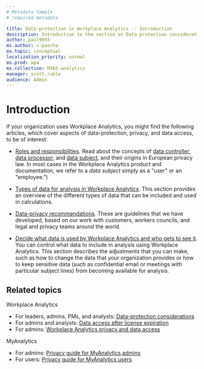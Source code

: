 ```yaml
---
# Metadata Sample
# required metadata

title: Data-protection in Workplace Analytics -- Introduction 
description: Introduction to the section on Data-protection considerations for Workplace Analytics
author: paul9955
ms.author: v-pascha
ms.topic: conceptual
localization_priority: normal 
ms.prod: wpa
ms.collection: M365-analytics
manager: scott.ruble
audience: Admin
---
```


# Introduction 

If your organization uses Workplace Analytics, you might find the following  articles, which cover aspects of data-protection, privacy, and data access, to be of interest:

 * [Roles and responsibilities](data-protection-considerations.md#roles-and-responsibilities). Read about the concepts of [data controller](data-protection-considerations.md#your-organizations-role-data-controller), [data processor](data-protection-considerations.md#microsofts-role-data-processor), and [data subject](data-protection-considerations.md#data-subject-and-personal-data), and their origins in European privacy law. In most cases in the Workplace Analytics product and documentation, we refer to a _data subject_ simply as a "user" or an "employee.")

 * [Types of data for analysis in Workplace Analytics](data-protection-considerations.md#types-of-data-for-analysis-in-workplace-analytics). This section provides an overview of the different types of data that can be included and used in calculations.  
 
 * [Data-privacy recommendations](data-protection-considerations.md#data-privacy-recommendations). These are guidelines that we have developed, based on our work with customers, workers councils, and legal and privacy teams around the world. 

 * [Decide what data is used by Workplace Analytics and who gets to see it](data-protection-considerations.md#decide-what-data-is-used-by-workplace-analytics-and-who-gets-to-see-it). You can control what data to include in analysis using Workplace Analytics. This section describes the adjustments that you can make, such as how to change the data that your organization provides or how to keep sensitive data (such as confidential email or meetings with particular subject lines) from becoming available for analysis.  

## Related topics

Workplace Analytics
 * For leaders, admins, PMs, and analysts: [Data-protection considerations](data-protection-considerations.md)
 * For admins and analysts: [Data access after license expiration](license-expiration.md)
 * For admins: [Workplace Analytics privacy and data access](Privacy-And-Data-Access.md)

MyAnalytics
 * For admins: [Privacy guide for MyAnalytics admins](../myanalytics/overview/privacy-guide.md)
 * For users: [Privacy guide for MyAnalytics users](../myanalytics/overview/privacy-guide-users.md)

